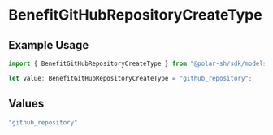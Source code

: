 # BenefitGitHubRepositoryCreateType

## Example Usage

```typescript
import { BenefitGitHubRepositoryCreateType } from "@polar-sh/sdk/models/components";

let value: BenefitGitHubRepositoryCreateType = "github_repository";
```

## Values

```typescript
"github_repository"
```